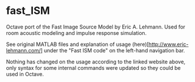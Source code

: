 # fast_ISM
Octave port of the Fast Image Source Model by Eric A. Lehmann. Used for room acoustic modeling and impulse response simulation. 

See original MATLAB files and explanation of usage (here)[http://www.eric-lehmann.com/] under the "Fast ISM code" on the left-hand navigation bar. 

Nothing has changed on the usage according to the linked website above, only syntax for some internal commands were updated so they could be used in Octave. 


